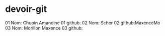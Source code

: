 # devoir-git

01 Nom: Chupin Amandine
01 github:
02 Nom: Scher
02 github:MaxenceMo
03 Nom: Morillon Maxence
03 github: